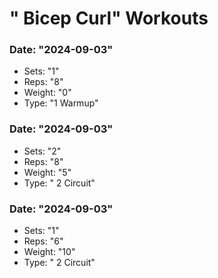 # " Bicep Curl" Workouts

### Date: "2024-09-03"
- Sets: "1"
- Reps: "8"
- Weight: "0"
- Type: "1 Warmup"

### Date: "2024-09-03"
- Sets: "2"
- Reps: "8"
- Weight: "5"
- Type: " 2 Circuit"

### Date: "2024-09-03"
- Sets: "1"
- Reps: "6"
- Weight: "10"
- Type: " 2 Circuit"

